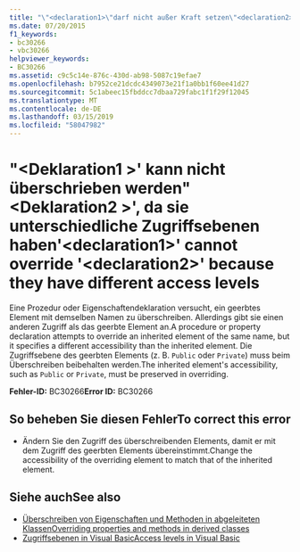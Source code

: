 ```yaml
---
title: "\"<declaration1>\"darf nicht außer Kraft setzen\"<declaration2>\", da sie unterschiedliche Zugriffsebenen haben"
ms.date: 07/20/2015
f1_keywords:
- bc30266
- vbc30266
helpviewer_keywords:
- BC30266
ms.assetid: c9c5c14e-876c-430d-ab98-5087c19efae7
ms.openlocfilehash: b7952ce21dcdc4349073e21f1a0bb1f60ee41d27
ms.sourcegitcommit: 5c1abeec15fbddcc7dbaa729fabc1f1f29f12045
ms.translationtype: MT
ms.contentlocale: de-DE
ms.lasthandoff: 03/15/2019
ms.locfileid: "58047982"
---
```

# <a name="declaration1-cannot-override-declaration2-because-they-have-different-access-levels"></a><span data-ttu-id="f55ce-102">"\<Deklaration1 >' kann nicht überschrieben werden"\<Deklaration2 >', da sie unterschiedliche Zugriffsebenen haben</span><span class="sxs-lookup"><span data-stu-id="f55ce-102">'\<declaration1>' cannot override '\<declaration2>' because they have different access levels</span></span>
<span data-ttu-id="f55ce-103">Eine Prozedur oder Eigenschaftendeklaration versucht, ein geerbtes Element mit demselben Namen zu überschreiben. Allerdings gibt sie einen anderen Zugriff als das geerbte Element an.</span><span class="sxs-lookup"><span data-stu-id="f55ce-103">A procedure or property declaration attempts to override an inherited element of the same name, but it specifies a different accessibility than the inherited element.</span></span> <span data-ttu-id="f55ce-104">Die Zugriffsebene des geerbten Elements (z. B. `Public` oder `Private`) muss beim Überschreiben beibehalten werden.</span><span class="sxs-lookup"><span data-stu-id="f55ce-104">The inherited element's accessibility, such as `Public` or `Private`, must be preserved in overriding.</span></span>  
  
 <span data-ttu-id="f55ce-105">**Fehler-ID:** BC30266</span><span class="sxs-lookup"><span data-stu-id="f55ce-105">**Error ID:** BC30266</span></span>  
  
## <a name="to-correct-this-error"></a><span data-ttu-id="f55ce-106">So beheben Sie diesen Fehler</span><span class="sxs-lookup"><span data-stu-id="f55ce-106">To correct this error</span></span>  
  
-   <span data-ttu-id="f55ce-107">Ändern Sie den Zugriff des überschreibenden Elements, damit er mit dem Zugriff des geerbten Elements übereinstimmt.</span><span class="sxs-lookup"><span data-stu-id="f55ce-107">Change the accessibility of the overriding element to match that of the inherited element.</span></span>  
  
## <a name="see-also"></a><span data-ttu-id="f55ce-108">Siehe auch</span><span class="sxs-lookup"><span data-stu-id="f55ce-108">See also</span></span>

- [<span data-ttu-id="f55ce-109">Überschreiben von Eigenschaften und Methoden in abgeleiteten Klassen</span><span class="sxs-lookup"><span data-stu-id="f55ce-109">Overriding properties and methods in derived classes</span></span>](~/docs/visual-basic/programming-guide/language-features/objects-and-classes/inheritance-basics.md#overriding-properties-and-methods-in-derived-classes)
- [<span data-ttu-id="f55ce-110">Zugriffsebenen in Visual Basic</span><span class="sxs-lookup"><span data-stu-id="f55ce-110">Access levels in Visual Basic</span></span>](../../visual-basic/programming-guide/language-features/declared-elements/access-levels.md)
